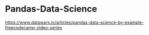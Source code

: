 # Pandas-Data-Science
https://www.datawars.io/articles/pandas-data-science-by-example-freecodecamp-video-series
